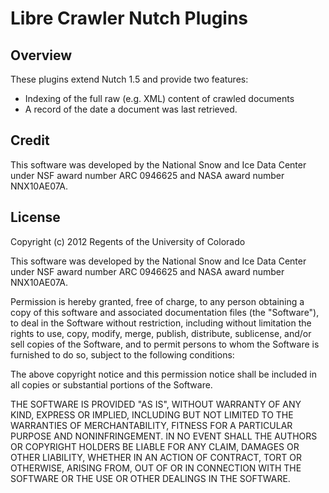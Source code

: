 # Libre Crawler Nutch Plugins

## Overview

These plugins extend Nutch 1.5 and provide two features:

* Indexing of the full raw (e.g. XML) content of crawled documents
* A record of the date a document was last retrieved.

## Credit

This software was developed by the National Snow and Ice Data Center under NSF award 
number ARC 0946625 and NASA award number NNX10AE07A.


## License 

Copyright (c) 2012 Regents of the University of Colorado

This software was developed by the National Snow and Ice Data Center under NSF award number ARC 0946625 and NASA award number NNX10AE07A.

Permission is hereby granted, free of charge, to any person obtaining a copy of this
software and associated documentation files (the "Software"), to deal in the Software
without restriction, including without limitation the rights to use, copy, modify, merge,
publish, distribute, sublicense, and/or sell copies of the Software, and to permit persons
to whom the Software is furnished to do so, subject to the following conditions:

The above copyright notice and this permission notice shall be included in all copies or
substantial portions of the Software.

THE SOFTWARE IS PROVIDED "AS IS", WITHOUT WARRANTY OF ANY KIND,
EXPRESS OR IMPLIED, INCLUDING BUT NOT LIMITED TO THE WARRANTIES OF
MERCHANTABILITY, FITNESS FOR A PARTICULAR PURPOSE AND
NONINFRINGEMENT. IN NO EVENT SHALL THE AUTHORS OR COPYRIGHT
HOLDERS BE LIABLE FOR ANY CLAIM, DAMAGES OR OTHER LIABILITY,
WHETHER IN AN ACTION OF CONTRACT, TORT OR OTHERWISE, ARISING
FROM, OUT OF OR IN CONNECTION WITH THE SOFTWARE OR THE USE OR
OTHER DEALINGS IN THE SOFTWARE.
